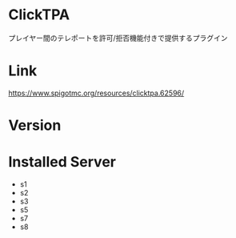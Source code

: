 # ClickTPA
プレイヤー間のテレポートを許可/拒否機能付きで提供するプラグイン

# Link
https://www.spigotmc.org/resources/clicktpa.62596/

# Version

# Installed Server
- s1
- s2
- s3
- s5
- s7
- s8
